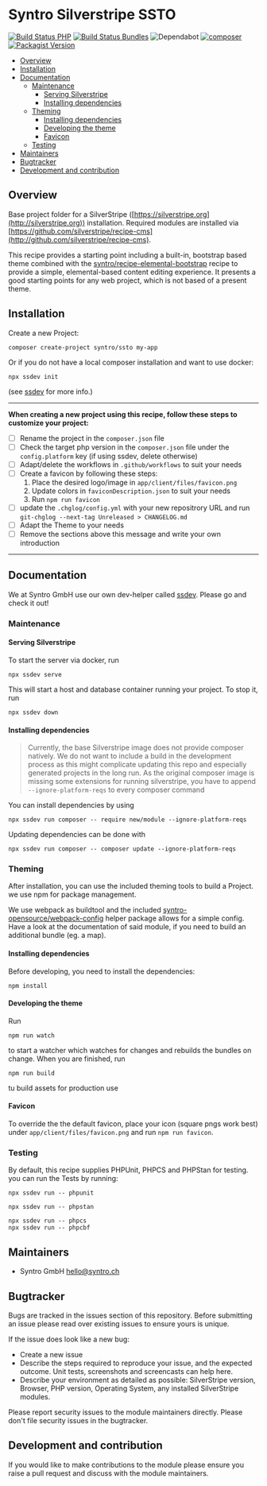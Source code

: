 # Syntro Silverstripe SSTO

[![Build Status PHP](https://img.shields.io/github/workflow/status/syntro-opensource/silverstripe-ssto/Test%20Silverstripe/master?label=Silverstripe%20Tests&logo=github)](https://github.com/syntro-opensource/silverstripe-ssto/actions?query=branch%3Amaster)
[![Build Status Bundles](https://img.shields.io/github/workflow/status/syntro-opensource/silverstripe-ssto/Test%20Theme%20Build/master?label=Buildable%20bundles&logo=github)](https://github.com/syntro-opensource/silverstripe-ssto/actions?query=branch%3Amaster)
![Dependabot](https://img.shields.io/badge/dependabot-active-brightgreen?logo=dependabot)
[![composer](https://img.shields.io/packagist/dt/syntro/ssto?color=success&logo=composer)](https://packagist.org/packages/syntro/ssto)
[![Packagist Version](https://img.shields.io/packagist/v/syntro/ssto?label=stable&logo=composer)](https://packagist.org/packages/syntro/ssto)

<!-- TOC depthFrom:2 depthTo:6 withLinks:1 updateOnSave:1 orderedList:0 -->

- [Overview](#overview)
- [Installation](#installation)
- [Documentation](#documentation)
	- [Maintenance](#maintenance)
		- [Serving Silverstripe](#serving-silverstripe)
		- [Installing dependencies](#installing-dependencies)
	- [Theming](#theming)
		- [Installing dependencies](#installing-dependencies)
		- [Developing the theme](#developing-the-theme)
		- [Favicon](#favicon)
	- [Testing](#testing)
- [Maintainers](#maintainers)
- [Bugtracker](#bugtracker)
- [Development and contribution](#development-and-contribution)

<!-- /TOC -->

## Overview

Base project folder for a SilverStripe ([https://silverstripe.org](http://silverstripe.org)) installation. Required modules are installed via [https://github.com/silverstripe/recipe-cms](http://github.com/silverstripe/recipe-cms).

This recipe provides a starting point including a built-in, bootstrap based theme
combined with the [syntro/recipe-elemental-bootstrap](https://github.com/syntro-opensource/recipe-elemental-bootstrap)
recipe to provide a simple, elemental-based content editing experience.
It presents a good starting points for any web project, which is not based of
a present theme.


## Installation
Create a new Project:
```
composer create-project syntro/ssto my-app
```
Or if you do not have a local composer installation and want to use docker:
```
npx ssdev init
```
(see [ssdev](https://github.com/syntro-opensource/ssdev) for more info.)


---
**When creating a new project using this recipe, follow these steps to customize your project:**

* [ ] Rename the project in the `composer.json` file
* [ ] Check the target php version in the `composer.json` file under the `config.platform` key (if using ssdev, delete otherwise)
* [ ] Adapt/delete the workflows in `.github/workflows` to suit your needs
* [ ] Create a favicon by following these steps:
    1. Place the desired logo/image in `app/client/files/favicon.png`
    2. Update colors in `faviconDescription.json` to suit your needs
    3. Run `npm run favicon`
* [ ] update the `.chglog/config.yml` with your new repositrory URL and run `git-chglog --next-tag Unreleased > CHANGELOG.md`
* [ ] Adapt the Theme to your needs
* [ ] Remove the sections above this message and write your own introduction

---



## Documentation
We at Syntro GmbH use our own dev-helper called [ssdev](https://github.com/syntro-opensource/ssdev).
Please go and check it out!

### Maintenance
#### Serving Silverstripe
To start the server via docker, run
```
npx ssdev serve
```
This will start a host and database container running your project. To stop
it, run
```
npx ssdev down
```

#### Installing dependencies

> Currently, the base Silverstripe image does not provide composer natively.
> We do not want to include a build in the development process as this might
> complicate updating this repo and especially generated projects in the long
> run. As the original composer image is missing some extensions for running
> silverstripe, you have to append `--ignore-platform-reqs` to every composer
> command

You can install dependencies by using
```
npx ssdev run composer -- require new/module --ignore-platform-reqs
```
Updating dependencies can be done with
```
npx ssdev run composer -- composer update --ignore-platform-reqs
```

### Theming
After installation, you can use the included theming tools to build
a Project. we use npm for package management.

We use webpack as buildtool and the included
[syntro-opensource/webpack-config](https://github.com/syntro-opensource/webpack-config)
helper package allows for a simple config. Have a look at the documentation
of said module, if you need to build an additional bundle (eg. a map).

#### Installing dependencies
Before developing, you need to install the dependencies:
```
npm install
```

#### Developing the theme
Run
```
npm run watch
```
to start a watcher which watches for changes and rebuilds the bundles on change.
When you are finished, run
```
npm run build
```
tu build assets for production use

#### Favicon
To override the the default favicon, place your icon (square pngs work best)
under `app/client/files/favicon.png` and run `npm run favicon`.


### Testing
By default, this recipe supplies PHPUnit, PHPCS and PHPStan for testing. you can
run the Tests by running:
```
npx ssdev run -- phpunit
```
```
npx ssdev run -- phpstan
```
```
npx ssdev run -- phpcs
npx ssdev run -- phpcbf
```

## Maintainers
 * Syntro GmbH <hello@syntro.ch>

## Bugtracker
Bugs are tracked in the issues section of this repository. Before submitting an issue please read over
existing issues to ensure yours is unique.

If the issue does look like a new bug:

 - Create a new issue
 - Describe the steps required to reproduce your issue, and the expected outcome. Unit tests, screenshots
 and screencasts can help here.
 - Describe your environment as detailed as possible: SilverStripe version, Browser, PHP version,
 Operating System, any installed SilverStripe modules.

Please report security issues to the module maintainers directly. Please don't file security issues in the bugtracker.

## Development and contribution
If you would like to make contributions to the module please ensure you raise a pull request and discuss with the module maintainers.
